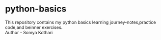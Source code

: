 # python-basics
This repository contains my python basics learning journey-notes,practice code,and beinner exercises.
<br>
 Author - Somya Kothari
